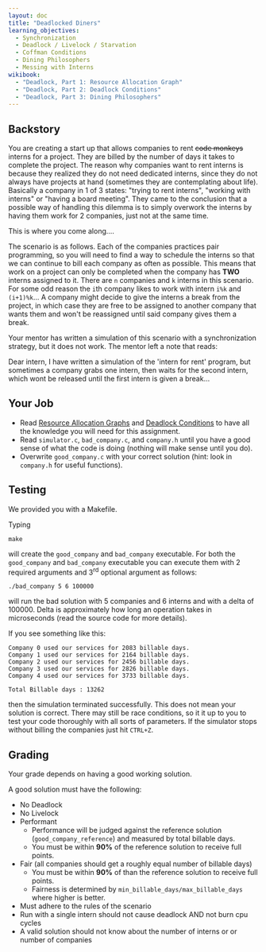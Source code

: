 ```yaml
---
layout: doc
title: "Deadlocked Diners"
learning_objectives:
  - Synchronization
  - Deadlock / Livelock / Starvation
  - Coffman Conditions
  - Dining Philosophers
  - Messing with Interns
wikibook:
  - "Deadlock, Part 1: Resource Allocation Graph"
  - "Deadlock, Part 2: Deadlock Conditions"
  - "Deadlock, Part 3: Dining Philosophers"
---
```


## Backstory
You are creating a start up that allows companies to rent <s>code monkeys</s> interns for a project.
They are billed by the number of days it takes to complete the project.
The reason why companies want to rent interns is because they realized they do not need dedicated interns,
since they do not always have projects at hand (sometimes they are contemplating about life).
Basically a company in 1 of 3 states: "trying to rent interns", "working with interns" or "having a board meeting".
They came to the conclusion that a possible way of handling this dilemma is to simply overwork the interns by having them work for 2 companies,
just not at the same time.

This is where you come along....

The scenario is as follows.
Each of the companies practices pair programming,
so you will need to find a way to schedule the interns so that we can continue to bill each company as often as possible.
This means that work on a project can only be completed when the company has **TWO** interns assigned to it.
There are `n` companies and `k` interns in this scenario.
For some odd reason the `i`th company likes to work with intern `i%k` and `(i+1)%k`...
A company might decide to give the interns a break from the project,
in which case they are free to be assigned to another company that wants them and won't be reassigned until said company gives them a break.

Your mentor has written a simulation of this scenario with a synchronization strategy, but it does not work.
The mentor left a note that reads:

>
Dear intern, I have written a simulation of the 'intern for rent' program,
but sometimes a company grabs one intern,
then waits for the second intern,
which wont be released until the first intern is given a break...

## Your Job

* Read [Resource Allocation Graphs](https://github.com/angrave/SystemProgramming/wiki/Deadlock%2C-Part-1%3A-Resource-Allocation-Graph) and [Deadlock Conditions](https://github.com/angrave/SystemProgramming/wiki/Deadlock%2C-Part-2%3A-Deadlock-Conditions) to have all the knowledge you will need for this assignment.
* Read `simulator.c`, `bad_company.c`, and `company.h` until you have a good sense of what the code is doing (nothing will make sense until you do).
* Overwrite `good_company.c` with your correct solution (hint: look in `company.h` for useful functions).

## Testing
We provided you with a Makefile.

Typing

```
make
```

will create the `good_company` and `bad_company` executable.
For both the `good_company` and `bad_company` executable you can execute them with 2 required arguments and 3<sup>rd</sup> optional argument as follows:

```
./bad_company 5 6 100000
```


will run the bad solution with 5 companies and 6 interns and with a delta of 100000.
Delta is approximately how long an operation takes in microseconds (read the source code for more details).

If you see something like this:

```
Company 0 used our services for 2083 billable days.
Company 1 used our services for 2164 billable days.
Company 2 used our services for 2456 billable days.
Company 3 used our services for 2826 billable days.
Company 4 used our services for 3733 billable days.

Total Billable days : 13262
```

then the simulation terminated successfully.
This does not mean your solution is correct.
There may still be race conditions, so it it up to you to test your code thoroughly with all sorts of parameters.
If the simulator stops without billing the companies just hit `CTRL+Z`.

## Grading
Your grade depends on having a good working solution.

A good solution must have the following:

* No Deadlock
* No Livelock
* Performant
  * Performance will be judged against the reference solution (`good_company_reference`) and measured by total billable days.
  * You must be within **90%** of the reference solution to receive full points.
* Fair (all companies should get a roughly equal number of billable days)
  * You must be within **90%** of than the reference solution to receive full points.
  * Fairness is determined by `min_billable_days/max_billable_days` where higher is better.
* Must adhere to the rules of the scenario
* Run with a single intern should not cause deadlock AND not burn cpu cycles
* A valid solution should not know about the number of interns or or number of companies
